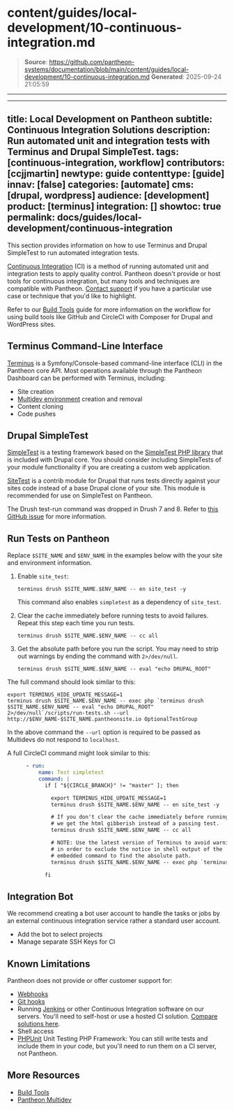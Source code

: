 # content/guides/local-development/10-continuous-integration.md

> **Source**: https://github.com/pantheon-systems/documentation/blob/main/content/guides/local-development/10-continuous-integration.md
> **Generated**: 2025-09-24 21:05:59

---

---
title: Local Development on Pantheon
subtitle: Continuous Integration Solutions
description: Run automated unit and integration tests with Terminus and Drupal SimpleTest.
tags: [continuous-integration, workflow]
contributors: [ccjjmartin]
newtype: guide
contenttype: [guide]
innav: [false]
categories: [automate]
cms: [drupal, wordpress]
audience: [development]
product: [terminus]
integration: []
showtoc: true
permalink: docs/guides/local-development/continuous-integration
---
<!--Todo: move content to /continuous-integration and delete -->
This section provides information on how to use Terminus and Drupal SimpleTest to run automated integration tests.

[Continuous Integration](https://pantheon.io/integrations/continuous-integration) (CI) is a method of running automated unit and integration tests to apply quality control. Pantheon doesn't provide or host tools for continuous integration, but many tools and techniques are compatible with Pantheon. [Contact support](/guides/support/contact-support/) if you have a particular use case or technique that you'd like to highlight.

Refer to our [Build Tools](/guides/build-tools) guide for more information on the workflow for using build tools like GitHub and CircleCI with Composer for Drupal and WordPress sites.

## Terminus Command-Line Interface

[Terminus](/terminus) is a Symfony/Console-based command-line interface (CLI) in the Pantheon core API. Most operations available through the Pantheon Dashboard can be performed with Terminus, including:

- Site creation
- [Multidev environment](/guides/multidev) creation and removal
- Content cloning
- Code pushes


## Drupal SimpleTest

[SimpleTest](https://drupal.org/project/simpletest) is a testing framework based on the [SimpleTest PHP library](https://github.com/simpletest/simpletest) that is included with Drupal core. You should consider including SimpleTests of your module functionality if you are creating a custom web application.

[SiteTest](https://www.drupal.org/project/site_test) is a contrib module for Drupal that runs tests directly against your sites code instead of a base Drupal clone of your site. This module is recommended for use on SimpleTest on Pantheon.

<Alert title="Note" type="info">

The Drush test-run command was dropped in Drush 7 and 8. Refer to [this GitHub issue](https://github.com/drush-ops/drush/issues/1362) for more information.

</Alert>

## Run Tests on Pantheon

Replace `$SITE_NAME` and `$ENV_NAME` in the examples below with the your site and environment information.

1. Enable `site_test`:

   ```bash{promptUser: user}
   terminus drush $SITE_NAME.$ENV_NAME -- en site_test -y
   ```

    This command also enables `simpletest` as a dependency of `site_test`.

1. Clear the cache immediately before running tests to avoid failures. Repeat this step each time you run tests.

    ```bash{promptUser: user}
    terminus drush $SITE_NAME.$ENV_NAME -- cc all
    ```

1. Get the absolute path before you run the script. You may need to strip out warnings by ending the command with `2>/dev/null`.

   ```bash{promptUser: user}
   terminus drush $SITE_NAME.$ENV_NAME -- eval "echo DRUPAL_ROOT"
   ```

  The full command should look similar to this:

  ```bash{promptUser: user}
  export TERMINUS_HIDE_UPDATE_MESSAGE=1
  terminus drush $SITE_NAME.$ENV_NAME -- exec php `terminus drush $SITE_NAME.$ENV_NAME -- eval "echo DRUPAL_ROOT" 2>/dev/null`/scripts/run-tests.sh --url http://$ENV_NAME-$SITE_NAME.pantheonsite.io OptionalTestGroup
  ```

  In the above command the `--url` option is required to be passed as Multidevs do not respond to `localhost`.

  A full CircleCI command might look similar to this:

  ```yml
        - run:
            name: Test simpletest
            command: |
              if [ "${CIRCLE_BRANCH}" != "master" ]; then

                export TERMINUS_HIDE_UPDATE_MESSAGE=1
                terminus drush $SITE_NAME.$ENV_NAME -- en site_test -y

                # If you don't clear the cache immediately before running tests
                # we get the html gibberish instead of a passing test.
                terminus drush $SITE_NAME.$ENV_NAME -- cc all

                # NOTE: Use the latest version of Terminus to avoid warning messages in the output, which will break the test.
                # in order to exclude the notice in shell output of the
                # embedded command to find the absolute path.
                terminus drush $SITE_NAME.$ENV_NAME -- exec php `terminus drush $SITE_NAME.$ENV_NAME -- eval "echo DRUPAL_ROOT" 2>/dev/null`/scripts/run-tests.sh --url http://$ENV_NAME-$SITE_NAME.pantheonsite.io OptionalTestGroup

              fi
  ```

## Integration Bot

We recommend creating a bot user account to handle the tasks or jobs by an external continuous integration service rather a standard user account.

- Add the bot to select projects
- Manage separate SSH Keys for CI

## Known Limitations

Pantheon does not provide or offer customer support for:

- [Webhooks](https://en.wikipedia.org/wiki/Webhook)
- [Git hooks](https://git-scm.com/book/en/v2/Customizing-Git-Git-Hooks)
- Running [Jenkins](https://jenkins.io/index.html) or other Continuous Integration software on our servers. You'll need to self-host or use a hosted CI solution. [Compare solutions here](https://en.wikipedia.org/wiki/Comparison_of_continuous_integration_software).
- Shell access
- [PHPUnit](https://github.com/sebastianbergmann/phpunit/) Unit Testing PHP Framework: You can still write tests and include them in your code, but you'll need to run them on a CI server, not Pantheon.

## More Resources

- [Build Tools](/guides/build-tools)
- [Pantheon Multidev](/guides/multidev)